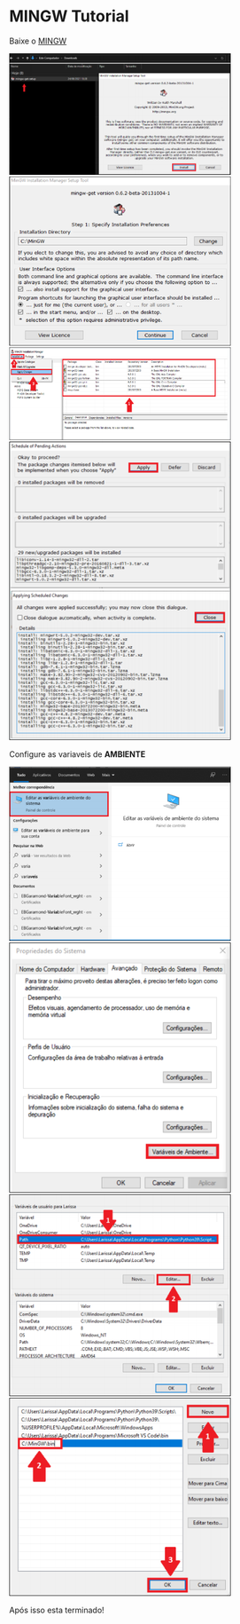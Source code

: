 # MINGW Tutorial

Baixe o [MINGW](https://sourceforge.net/projects/mingw/)

<img src="1.png" alt="" width="400px">

<img src="2.png" alt="" width="400px">

<img src="3.png" alt="" width="400px">

<img src="4.png" alt="" width="400px">

Configure as variaveis de **AMBIENTE** 

<img src="5.png" alt="" width="400px">

<img src="6.png" alt="" width="400px">

<img src="7.png" alt="" width="400px">

<img src="8.png" alt="" width="400px">

Após isso esta terminado! 

